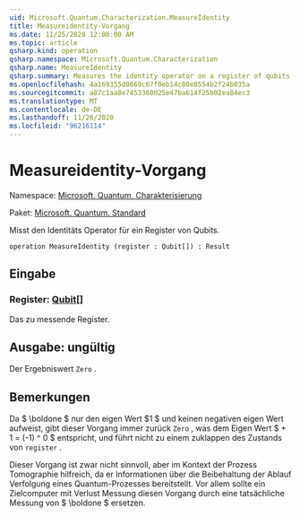 ```yaml
---
uid: Microsoft.Quantum.Characterization.MeasureIdentity
title: Measureidentity-Vorgang
ms.date: 11/25/2020 12:00:00 AM
ms.topic: article
qsharp.kind: operation
qsharp.namespace: Microsoft.Quantum.Characterization
qsharp.name: MeasureIdentity
qsharp.summary: Measures the identity operator on a register of qubits.
ms.openlocfilehash: 4a169355d0669c67f0eb14c80e8554b2f24b035a
ms.sourcegitcommit: a87c1aa8e7453360025e47ba614f25b02ea84ec3
ms.translationtype: MT
ms.contentlocale: de-DE
ms.lasthandoff: 11/26/2020
ms.locfileid: "96216114"
---
```

# <a name="measureidentity-operation"></a>Measureidentity-Vorgang

Namespace: [Microsoft. Quantum. Charakterisierung](xref:Microsoft.Quantum.Characterization)

Paket: [Microsoft. Quantum. Standard](https://nuget.org/packages/Microsoft.Quantum.Standard)


Misst den Identitäts Operator für ein Register von Qubits.

```qsharp
operation MeasureIdentity (register : Qubit[]) : Result
```


## <a name="input"></a>Eingabe

### <a name="register--qubit"></a>Register: [Qubit](xref:microsoft.quantum.lang-ref.qubit)[]

Das zu messende Register.



## <a name="output--__invalidresult__"></a>Ausgabe: __ungültig <Result>__

Der Ergebniswert `Zero` .

## <a name="remarks"></a>Bemerkungen

Da $ \boldone $ nur den eigen Wert $1 $ und keinen negativen eigen Wert aufweist, gibt dieser Vorgang immer zurück `Zero` , was dem Eigen Wert $ + 1 = (-1) ^ 0 $ entspricht, und führt nicht zu einem zuklappen des Zustands von `register` .

Dieser Vorgang ist zwar nicht sinnvoll, aber im Kontext der Prozess Tomographie hilfreich, da er Informationen über die Beibehaltung der Ablauf Verfolgung eines Quantum-Prozesses bereitstellt.
Vor allem sollte ein Zielcomputer mit Verlust Messung diesen Vorgang durch eine tatsächliche Messung von $ \boldone $ ersetzen.